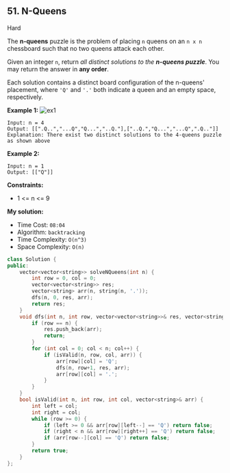 ## 51. N-Queens
<span styel="color:red">Hard</span>

The **n-queens** puzzle is the problem of placing `n` queens on an `n x n` chessboard such that no two queens attack each other.

Given an integer `n`, return *all distinct solutions to the **n-queens puzzle***. You may return the answer in **any order**.

Each solution contains a distinct board configuration of the n-queens' placement, where `'Q'` and `'.'` both indicate a queen and an empty space, respectively.

 

**Example 1:**
![ex1](https://assets.leetcode.com/uploads/2020/11/13/queens.jpg)
```
Input: n = 4
Output: [[".Q..","...Q","Q...","..Q."],["..Q.","Q...","...Q",".Q.."]]
Explanation: There exist two distinct solutions to the 4-queens puzzle as shown above
```
**Example 2:**
```
Input: n = 1
Output: [["Q"]]
```
 

**Constraints:**
+ 1 <= n <= 9

**My solution:**
+ Time Cost: `08:04`
+ Algorithm: `backtracking`
+ Time Complexity: `O(n^3)`
+ Space Complexity: `O(n)`
```cpp
class Solution {
public:
    vector<vector<string>> solveNQueens(int n) {
        int row = 0, col = 0;
        vector<vector<string>> res;
        vector<string> arr(n, string(n, '.'));
        dfs(n, 0, res, arr);
        return res;
    }
    void dfs(int n, int row, vector<vector<string>>& res, vector<string>& arr) {
        if (row == n) {
            res.push_back(arr);
            return;
        }
        for (int col = 0; col < n; col++) {
            if (isValid(n, row, col, arr)) {
                arr[row][col] = 'Q';
                dfs(n, row+1, res, arr);
                arr[row][col] = '.';
            }
        }
    }
    bool isValid(int n, int row, int col, vector<string>& arr) {
        int left = col;
        int right = col;
        while (row >= 0) {
            if (left >= 0 && arr[row][left--] == 'Q') return false;
            if (right < n && arr[row][right++] == 'Q') return false;
            if (arr[row--][col] == 'Q') return false;
        }
        return true;
    }
};
```